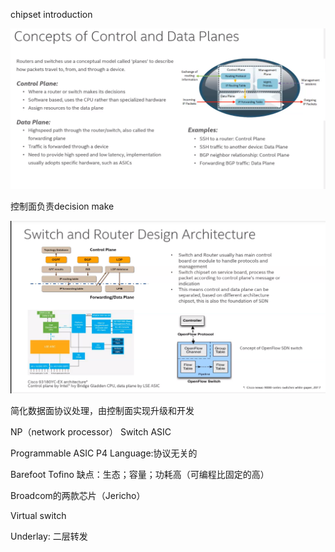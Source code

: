 chipset introduction

![pic](switch/dp_and_cp.png)

控制面负责decision make

![pic](switch/switch_and_router_design_arch.png)

简化数据面协议处理，由控制面实现升级和开发

NP（network processor）
Switch ASIC

Programmable ASIC
 P4 Language:协议无关的

 Barefoot
 Tofino
 缺点：生态；容量；功耗高（可编程比固定的高）
 
 Broadcom的两款芯片（Jericho）
 
 Virtual switch

 Underlay: 二层转发